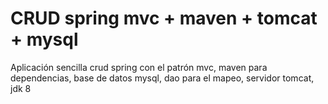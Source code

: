 # CRUD spring mvc + maven + tomcat + mysql

Aplicación sencilla crud spring con el patrón mvc, maven para dependencias, base de datos mysql, dao para el mapeo, servidor tomcat, jdk 8
